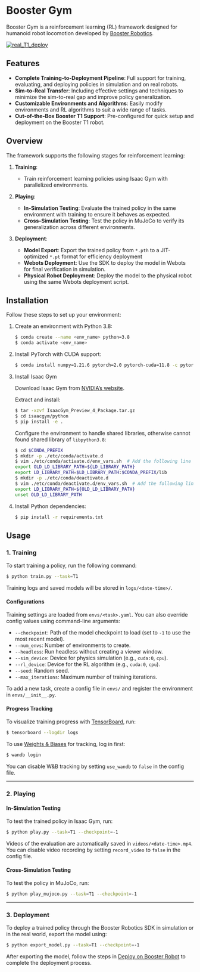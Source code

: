 # Booster Gym

Booster Gym is a reinforcement learning (RL) framework designed for humanoid robot locomotion developed by [Booster Robotics](https://boosterobotics.com/).

[![real_T1_deploy](https://obs-cdn.boosterobotics.com/rl_deploy_demo_video.gif)](https://obs-cdn.boosterobotics.com/rl_deploy_demo_video.mp4)

## Features

- **Complete Training-to-Deployment Pipeline**: Full support for training, evaluating, and deploying policies in simulation and on real robots.
- **Sim-to-Real Transfer**: Including effective settings and techniques to minimize the sim-to-real gap and improve policy generalization.
- **Customizable Environments and Algorithms**: Easily modify environments and RL algorithms to suit a wide range of tasks.
- **Out-of-the-Box Booster T1 Support**: Pre-configured for quick setup and deployment on the Booster T1 robot.

## Overview

The framework supports the following stages for reinforcement learning:

1. **Training**: 

    - Train reinforcement learning policies using Isaac Gym with parallelized environments.

2. **Playing**:

    - **In-Simulation Testing**: Evaluate the trained policy in the same environment with training to ensure it behaves as expected.
    - **Cross-Simulation Testing**: Test the policy in MuJoCo to verify its generalization across different environments.

3. **Deployment**:

    - **Model Export**: Export the trained policy from `*.pth` to a JIT-optimized `*.pt` format for efficiency deployment
    - **Webots Deployment**: Use the SDK to deploy the model in Webots for final verification in simulation.
    - **Physical Robot Deployment**: Deploy the model to the physical robot using the same Webots deployment script.

## Installation

Follow these steps to set up your environment:

1. Create an environment with Python 3.8:

    ```sh
    $ conda create --name <env_name> python=3.8
    $ conda activate <env_name>
    ```

2. Install PyTorch with CUDA support:

    ```sh
    $ conda install numpy=1.21.6 pytorch=2.0 pytorch-cuda=11.8 -c pytorch -c nvidia
    ```

3. Install Isaac Gym

    Download Isaac Gym from [NVIDIA’s website](https://developer.nvidia.com/isaac-gym/download).

    Extract and install:

    ```sh
    $ tar -xzvf IsaacGym_Preview_4_Package.tar.gz
    $ cd isaacgym/python
    $ pip install -e .
    ```

    Configure the environment to handle shared libraries, otherwise cannot found shared library of `libpython3.8`:

    ```sh
    $ cd $CONDA_PREFIX
    $ mkdir -p ./etc/conda/activate.d
    $ vim ./etc/conda/activate.d/env_vars.sh  # Add the following line
    export OLD_LD_LIBRARY_PATH=${LD_LIBRARY_PATH}
    export LD_LIBRARY_PATH=$LD_LIBRARY_PATH:$CONDA_PREFIX/lib
    $ mkdir -p ./etc/conda/deactivate.d
    $ vim ./etc/conda/deactivate.d/env_vars.sh  # Add the following line
    export LD_LIBRARY_PATH=${OLD_LD_LIBRARY_PATH}
    unset OLD_LD_LIBRARY_PATH
    ```

 4. Install Python dependencies:

    ```sh
    $ pip install -r requirements.txt
    ```

## Usage

### 1. Training

To start training a policy, run the following command:

```sh
$ python train.py --task=T1
```

Training logs and saved models will be stored in `logs/<date-time>/`.

#### Configurations

Training settings are loaded from `envs/<task>.yaml`. You can also override config values using command-line arguments:

- `--checkpoint`: Path of the model checkpoint to load (set to `-1` to use the most recent model).
- `--num_envs`: Number of environments to create.
- `--headless`: Run headless without creating a viewer window.
- `--sim_device`: Device for physics simulation (e.g., `cuda:0`, `cpu`). 
- `--rl_device`: Device for the RL algorithm (e.g., `cuda:0`, `cpu`). 
- `--seed`: Random seed.
- `--max_iterations`: Maximum number of training iterations.

To add a new task, create a config file in `envs/` and register the environment in `envs/__init__.py`.

#### Progress Tracking

To visualize training progress with [TensorBoard](https://www.tensorflow.org/tensorboard), run:

```sh
$ tensorboard --logdir logs
```

To use [Weights & Biases](https://wandb.ai/) for tracking, log in first:

```sh
$ wandb login
```

You can disable W&B tracking by setting `use_wandb` to `false` in the config file.

---

### 2. Playing

#### In-Simulation Testing

To test the trained policy in Isaac Gym, run:

```sh
$ python play.py --task=T1 --checkpoint=-1
```

Videos of the evaluation are automatically saved in `videos/<date-time>.mp4`. You can disable video recording by setting `record_video` to `false` in the config file.

#### Cross-Simulation Testing

To test the policy in MuJoCo, run:

```sh
$ python play_mujoco.py --task=T1 --checkpoint=-1
```

---

### 3. Deployment

To deploy a trained policy through the Booster Robotics SDK in simulation or in the real world, export the model using:

```sh
$ python export_model.py --task=T1 --checkpoint=-1
```

After exporting the model, follow the steps in [Deploy on Booster Robot](deploy/README.md) to complete the deployment process.
